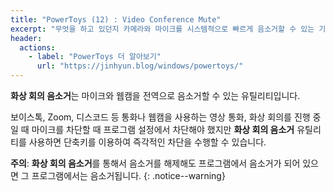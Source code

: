 ```yaml
---
title: "PowerToys (12) : Video Conference Mute"
excerpt: "무엇을 하고 있던지 카메라와 마이크를 시스템적으로 빠르게 음소거할 수 있는 기능"
header:
  actions:
    - label: "PowerToys 더 알아보기"
      url: "https://jinhyun.blog/windows/powertoys/"
---
```


**화상 회의 음소거**는 마이크와 웹캠을 전역으로 음소거할 수 있는 유틸리티입니다.

보이스톡, Zoom, 디스코드 등 통화나 웹캠을 사용하는 영상 통화, 화상 회의를 진행 중일 때 마이크를 차단할 때 프로그램 설정에서 차단해야 했지만 **화상 회의 음소거** 유틸리티를 사용하면 단축키를 이용하여 즉각적인 차단을 수행할 수 있습니다.

**주의**: **화상 회의 음소거**를 통해서 음소거를 해제해도 프로그램에서 음소거가 되어 있으면 그 프로그램에서는 음소거됩니다.
{: .notice--warning}
